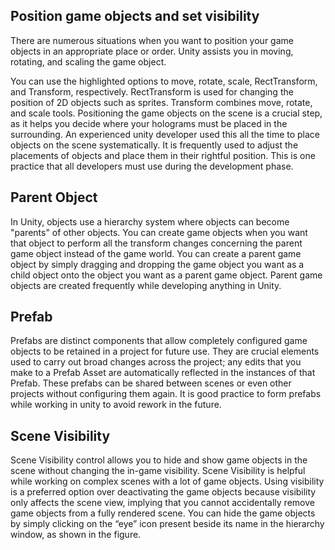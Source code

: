 ## Position game objects and set visibility

There are numerous situations when you want to position your game objects in an appropriate place or order. Unity assists you in moving, rotating, and scaling the game object.

You can use the highlighted options to move, rotate, scale, RectTransform, and Transform, respectively. RectTransform is used for changing the position of 2D objects such as sprites. Transform combines move, rotate, and scale tools. Positioning the game objects on the scene is a crucial step, as it helps you decide where your holograms must be placed in the surrounding. An experienced unity developer used this all the time to place objects on the scene systematically. It is frequently used to adjust the placements of objects and place them in their rightful position. This is one practice that all developers must use during the development phase.

## Parent Object

In Unity, objects use a hierarchy system where objects can become "parents" of other objects. You can create game objects when you want that object to perform all the transform changes concerning the parent game object instead of the game world. You can create a parent game object by simply dragging and dropping the game object you want as a child object onto the object you want as a parent game object. Parent game objects are created frequently while developing anything in Unity.

## Prefab

Prefabs are distinct components that allow completely configured game objects to be retained in a project for future use. They are crucial elements used to carry out broad changes across the project; any edits that you make to a Prefab Asset are automatically reflected in the instances of that Prefab. These prefabs can be shared between scenes or even other projects without configuring them again. It is good practice to form prefabs while working in unity to avoid rework in the future.

## Scene Visibility

Scene Visibility control allows you to hide and show game objects in the scene without changing the in-game visibility. Scene Visibility is helpful while working on complex scenes with a lot of game objects. Using visibility is a preferred option over deactivating the game objects because visibility only affects the scene view, implying that you cannot accidentally remove game objects from a fully rendered scene. You can hide the game objects by simply clicking on the “eye” icon present beside its name in the hierarchy window, as shown in the figure.
